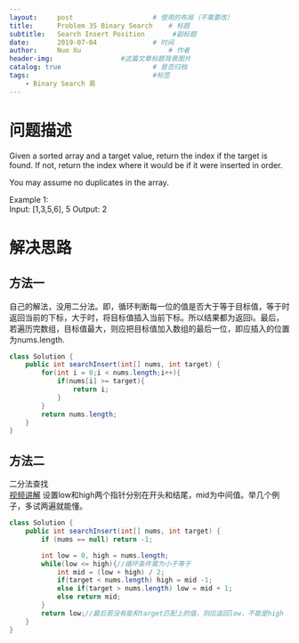 ```yaml
---
layout:     post   				    # 使用的布局（不需要改）
title:      Problem 35 Binary Search	# 标题 
subtitle:   Search Insert Position       #副标题
date:       2019-07-04				# 时间
author:     Nuo Xu 						# 作者
header-img:              	#这篇文章标题背景图片
catalog: true 						# 是否归档
tags:								#标签
    - Binary Search 易
---
```

# 问题描述
Given a sorted array and a target value, return the index if the target is found. If not, return the index where it would be if it were inserted in order.

You may assume no duplicates in the array.

Example 1:  
Input: [1,3,5,6], 5
Output: 2
# 解决思路
## 方法一
自己的解法，没用二分法。即，循环判断每一位的值是否大于等于目标值，等于时返回当前的下标，大于时，将目标值插入当前下标。所以结果都为返回i。最后，若遍历完数组，目标值最大，则应把目标值加入数组的最后一位，即应插入的位置为nums.length.
```java
class Solution {
    public int searchInsert(int[] nums, int target) {
        for(int i = 0;i < nums.length;i++){
            if(nums[i] >= target){
                return i;
            }
        }
        return nums.length;
    }
}
```
## 方法二
二分法查找  
[视频讲解](https://www.youtube.com/watch?v=i-Jq_FVbhtA)
设置low和high两个指针分别在开头和结尾，mid为中间值。举几个例子，多试两遍就能懂。
```java
class Solution {
    public int searchInsert(int[] nums, int target) {
        if (nums == null) return -1;

        int low = 0, high = nums.length;
        while(low <= high){//循坏条件需为小于等于
            int mid = (low + high) / 2;
            if(target < nums.length) high = mid -1;
            else if(target > nums.length) low = mid + 1;
            else return mid;
        }
        return low;//最后若没有能和target匹配上的值，则应返回low，不能是high
    }
}
```
